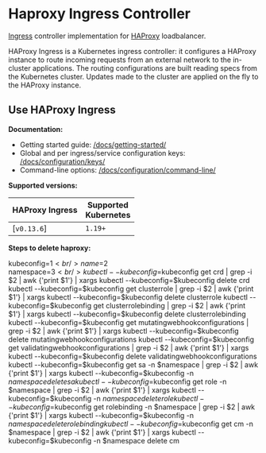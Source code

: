 # Haproxy Ingress Controller

[Ingress](https://kubernetes.io/docs/concepts/services-networking/ingress/) controller
implementation for [HAProxy](http://www.haproxy.org/) loadbalancer.


HAProxy Ingress is a Kubernetes ingress controller: it configures a HAProxy instance
to route incoming requests from an external network to the in-cluster applications.
The routing configurations are built reading specs from the Kubernetes cluster.
Updates made to the cluster are applied on the fly to the HAProxy instance.

## Use HAProxy Ingress

**Documentation:**

* Getting started guide: [/docs/getting-started/](https://haproxy-ingress.github.io/docs/getting-started/)
* Global and per ingress/service configuration keys: [/docs/configuration/keys/](https://haproxy-ingress.github.io/docs/configuration/keys/)
* Command-line options: [/docs/configuration/command-line/](https://haproxy-ingress.github.io/docs/configuration/command-line/)

**Supported versions:**

| HAProxy Ingress   | Supported<br/>Kubernetes | 
|-------------------|--------------------------|
| [`v0.13.6`]       |       `1.19+`            |                 


**Steps to delete haproxy:**


kubeconfig=$1 <br />
name=$2 <br />
namespace=$3 <br />
kubectl --kubeconfig=$kubeconfig  get crd | grep -i $2 | awk {'print $1'} | xargs kubectl --kubeconfig=$kubeconfig delete crd
kubectl --kubeconfig=$kubeconfig  get clusterrole | grep -i $2 | awk {'print $1'} | xargs kubectl --kubeconfig=$kubeconfig delete clusterrole
kubectl --kubeconfig=$kubeconfig get clusterrolebinding | grep -i $2 |  awk {'print $1'} | xargs kubectl --kubeconfig=$kubeconfig delete clusterrolebinding
kubectl --kubeconfig=$kubeconfig get mutatingwebhookconfigurations | grep -i $2 |  awk {'print $1'} | xargs kubectl --kubeconfig=$kubeconfig delete mutatingwebhookconfigurations
kubectl --kubeconfig=$kubeconfig get validatingwebhookconfigurations | grep -i $2 |  awk {'print $1'} | xargs kubectl --kubeconfig=$kubeconfig delete validatingwebhookconfigurations
kubectl --kubeconfig=$kubeconfig get sa -n $namespace | grep -i $2 | awk {'print $1'} | xargs kubectl --kubeconfig=$kubeconfig -n $namespace delete sa
kubectl --kubeconfig=$kubeconfig get role -n $namespace | grep -i $2 | awk {'print $1'} | xargs kubectl --kubeconfig=$kubeconfig -n $namespace delete role 
kubectl --kubeconfig=$kubeconfig get rolebinding -n $namespace | grep -i $2 | awk {'print $1'} | xargs kubectl --kubeconfig=$kubeconfig -n $namespace delete rolebinding
kubectl --kubeconfig=$kubeconfig get cm -n $namespace | grep -i $2 | awk {'print $1'} | xargs kubectl --kubeconfig=$kubeconfig -n $namespace delete cm